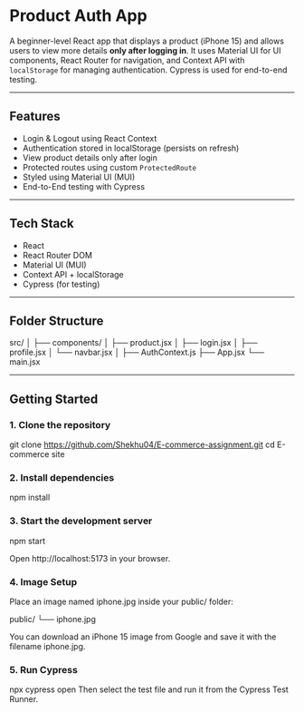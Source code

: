 #  Product Auth App

A beginner-level React app that displays a product (iPhone 15) and allows users to view more details **only after logging in**. It uses Material UI for UI components, React Router for navigation, and Context API with `localStorage` for managing authentication. Cypress is used for end-to-end testing.

---

##  Features

-  Login & Logout using React Context
-  Authentication stored in localStorage (persists on refresh)
-  View product details only after login
-  Protected routes using custom `ProtectedRoute`
-  Styled using Material UI (MUI)
-  End-to-End testing with Cypress

---

## Tech Stack
- React
- React Router DOM
- Material UI (MUI)
- Context API + localStorage
- Cypress (for testing)
  
---

##  Folder Structure

src/
│
├── components/
│ ├── product.jsx 
│ ├── login.jsx 
│ ├── profile.jsx 
│ └── navbar.jsx 
│
├── AuthContext.js 
├── App.jsx 
└── main.jsx


---

##  Getting Started

### 1. Clone the repository
git clone https://github.com/Shekhu04/E-commerce-assignment.git
cd E-commerce site

### 2. Install dependencies
npm install

### 3. Start the development server
npm start

Open http://localhost:5173 in your browser.

### 4. Image Setup
Place an image named iphone.jpg inside your public/ folder:

public/
└── iphone.jpg

You can download an iPhone 15 image from Google and save it with the filename iphone.jpg.

### 5. Run Cypress
npx cypress open
Then select the test file and run it from the Cypress Test Runner.


